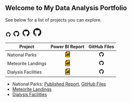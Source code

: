 ## Welcome to My Data Analysis Portfolio
See below for a list of projects you can explore.

<img src="https://github.com/carl-schick-da/.github/blob/main/images/GitHub-Mark.png" width="20"/>
<img src="https://github.com/carl-schick-da/.github/blob/main/images/GitHub-Mark.png" width="25"/>
<img src="https://github.com/carl-schick-da/.github/blob/main/images/GitHub-Mark.png" width="30"/>
<img src="https://github.com/carl-schick-da/.github/blob/main/images/GitHub-Mark.png" width="35"/>

| Project | Power BI Report | GitHub Files |
|---------|:----------------:|:------------:|
| National Parks | [<img src="https://github.com/carl-schick-da/.github/blob/main/images/pbi_report.jpg" width="15"/>](https://app.powerbi.com/view?r=eyJrIjoiNGM4ZDE4ZjAtYjE4ZS00NTFmLTkyZDktYWQ4ZjIzZDM5NzRhIiwidCI6IjNjOTM5MDNhLTdhOTgtNGNhYS1hZGU0LTQxNGZhODY4ZWNjYiJ9&pageName=ReportSectionfb3c2d578b03605b9c71) | [<img src="https://github.com/carl-schick-da/.github/blob/main/images/GitHub-Mark.png" width="20"/>](https://github.com/carl-schick-da/national-parks) |
| Meteorite Landings | [<img src="https://github.com/carl-schick-da/.github/blob/main/images/pbi_report.jpg" width="15"/>](https://app.powerbi.com/view?r=eyJrIjoiNmZmMjgxNWItNWMzNi00N2MxLWE1MzgtNDYyZGU5YzE4MDhmIiwidCI6IjNjOTM5MDNhLTdhOTgtNGNhYS1hZGU0LTQxNGZhODY4ZWNjYiJ9&pageName=ReportSectionebcdd24127d37195bd6c) | [<img src="https://github.com/carl-schick-da/.github/blob/main/images/GitHub-Mark.png" width="20"/>](https://github.com/carl-schick-da/meteorite_landings) |
| Dialysis Facilities | [<img src="https://github.com/carl-schick-da/.github/blob/main/images/pbi_report.jpg" width="15"/>](https://app.powerbi.com/view?r=eyJrIjoiMzk1Y2U4ZTQtZjdlNS00MDFhLTkxN2QtMmJkOGM5NzMwNGQwIiwidCI6IjNjOTM5MDNhLTdhOTgtNGNhYS1hZGU0LTQxNGZhODY4ZWNjYiJ9&pageName=ReportSectiond6722bc48b8b814373e7) | [<img src="https://github.com/carl-schick-da/.github/blob/main/images/GitHub-Mark.png" width="20"/>](https://github.com/carl-schick-da/dialysis_facilities) |

- National Parks: [Published Report](https://app.powerbi.com/view?r=eyJrIjoiNGM4ZDE4ZjAtYjE4ZS00NTFmLTkyZDktYWQ4ZjIzZDM5NzRhIiwidCI6IjNjOTM5MDNhLTdhOTgtNGNhYS1hZGU0LTQxNGZhODY4ZWNjYiJ9&pageName=ReportSectionfb3c2d578b03605b9c71), [GitHub Files](https://github.com/carl-schick-da/national-parks)
- [Meteorite Landings](https://github.com/carl-schick-da/meteorite_landings)
- [Dialysis Facilities](https://github.com/carl-schick-da/dialysis_facilities)